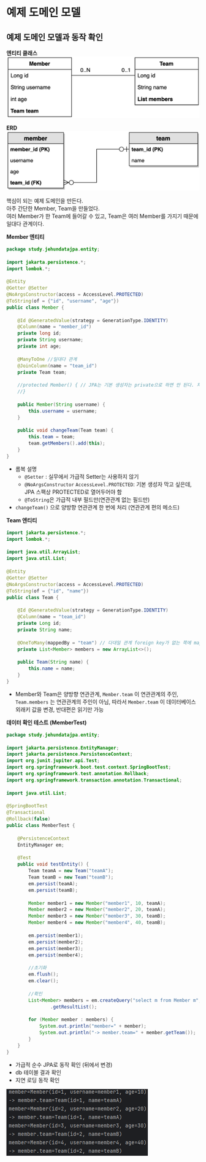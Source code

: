 # 예제 도메인 모델

## 예제 도메인 모델과 동작 확인

**엔티티 클래스**  
![img.png](image/section2/img.png)

**ERD**  
![img_1.png](image/section2/img_1.png)

핵심이 되는 예제 도메인을 만든다.  
아주 간단한 Member, Team을 만들었다.  
여러 Member가 한 Team에 들어갈 수 있고, Team은 여러 Member를 가지기 때문에 일대다 관계이다.  

**Member 엔티티**
```java
package study.jehundatajpa.entity;

import jakarta.persistence.*;
import lombok.*;

@Entity
@Getter @Setter
@NoArgsConstructor(access = AccessLevel.PROTECTED)
@ToString(of = {"id", "username", "age"})
public class Member {

    @Id @GeneratedValue(strategy = GenerationType.IDENTITY)
    @Column(name = "member_id")
    private long id;
    private String username;
    private int age;

    @ManyToOne //일대다 관계
    @JoinColumn(name = "team_id")
    private Team team;

    //protected Member() { // JPA는 기본 생성자는 private으로 하면 안 된다. 차라리 이걸 없애고 위에 NoArgsConstructor 어노테이션 추가하자.
    //}

    public Member(String username) {
        this.username = username;
    }

    public void changeTeam(Team team) {
        this.team = team;
        team.getMembers().add(this);
    }
}
```
- 롬복 설명
  - `@Setter` : 실무에서 가급적 Setter는 사용하지 않기
  - `@NoArgsConstructor` `AccessLevel.PROTECTED`: 기본 생성자 막고 싶은데, JPA 스팩상 PROTECTED로 열어두어야 함
  - `@ToString`은 가급적 내부 필드만(연관관계 없는 필드만)
- `changeTeam()` 으로 양방향 연관관계 한 번에 처리 (연관관계 편의 메소드)



**Team 엔티티**
```java
import jakarta.persistence.*;
import lombok.*;

import java.util.ArrayList;
import java.util.List;

@Entity
@Getter @Setter
@NoArgsConstructor(access = AccessLevel.PROTECTED)
@ToString(of = {"id", "name"})
public class Team {

    @Id @GeneratedValue(strategy = GenerationType.IDENTITY)
    @Column(name = "team_id")
    private Long id;
    private String name;

    @OneToMany(mappedBy = "team") // 다대일 관계 foreign key가 없는 쪽에 mappedBy를 적는 것이 좋다.
    private List<Member> members = new ArrayList<>();

    public Team(String name) {
        this.name = name;
    }
}
```
- Member와 Team은 양방향 연관관계, `Member.team` 이 연관관계의 주인, `Team.members` 는 연관관계의
주인이 아님, 따라서 `Member.team` 이 데이터베이스 외래키 값을 변경, 반대편은 읽기만 가능

**데이터 확인 테스트 (MemberTest)**
```java
package study.jehundatajpa.entity;

import jakarta.persistence.EntityManager;
import jakarta.persistence.PersistenceContext;
import org.junit.jupiter.api.Test;
import org.springframework.boot.test.context.SpringBootTest;
import org.springframework.test.annotation.Rollback;
import org.springframework.transaction.annotation.Transactional;

import java.util.List;

@SpringBootTest
@Transactional
@Rollback(false)
public class MemberTest {

    @PersistenceContext
    EntityManager em;

    @Test
    public void testEntity() {
        Team teamA = new Team("teamA");
        Team teamB = new Team("teamB");
        em.persist(teamA);
        em.persist(teamB);

        Member member1 = new Member("member1", 10, teamA);
        Member member2 = new Member("member2", 20, teamA);
        Member member3 = new Member("member3", 30, teamB);
        Member member4 = new Member("member4", 40, teamB);

        em.persist(member1);
        em.persist(member2);
        em.persist(member3);
        em.persist(member4);

        //초기화
        em.flush();
        em.clear();

        //확인
        List<Member> members = em.createQuery("select m from Member m", Member.class)
                .getResultList();

        for (Member member : members) {
            System.out.println("member=" + member);
            System.out.println("-> member.team=" + member.getTeam());
        }
    }
}
```
- 가급적 순수 JPA로 동작 확인 (뒤에서 변경)
- db 테이블 결과 확인 
- 지연 로딩 동작 확인

![img.png](image/section2/img_2.png)